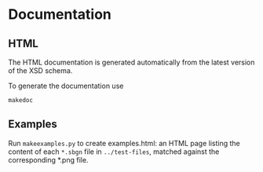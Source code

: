 # Documentation
## HTML
The HTML documentation is generated automatically from the latest version of the XSD schema.

To generate the documentation use
```
makedoc
```

## Examples

Run `makeexamples.py` to create examples.html: an HTML page listing the content of each `*.sbgn` file in `../test-files`, matched against the corresponding *.png file.
